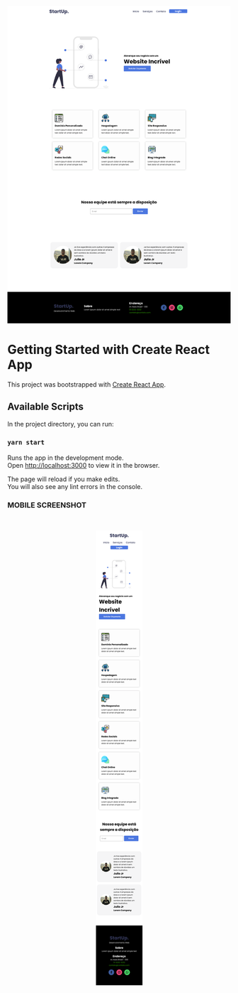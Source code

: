 <br />
<p align="center">
    <img src="/src/assets/startup_fullsize_screenshot.png" alt="Screenshot">

# Getting Started with Create React App

This project was bootstrapped with [Create React App](https://github.com/facebook/create-react-app).

## Available Scripts

In the project directory, you can run:

### `yarn start`

Runs the app in the development mode.\
Open [http://localhost:3000](http://localhost:3000) to view it in the browser.

The page will reload if you make edits.\
You will also see any lint errors in the console.

### MOBILE SCREENSHOT 

<br />
<p align="center">
    <img src="/src/assets/startup_mobile_screenshot.png" alt="Screenshot">